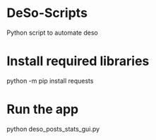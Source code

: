# DeSo-Scripts
Python script to automate deso

# Install required libraries
python -m pip install requests

# Run the app
python deso_posts_stats_gui.py
